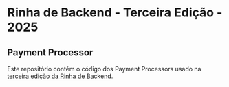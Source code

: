 # Rinha de Backend - Terceira Edição - 2025

## Payment Processor

Este repositório contém o código dos Payment Processors usado na [terceira edição da Rinha de Backend](https://github.com/zanfranceschi/rinha-de-backend-2025).